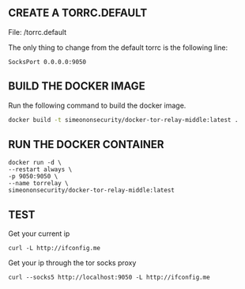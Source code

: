 ## CREATE A TORRC.DEFAULT
File: /torrc.default

The only thing to change from the default torrc is the following line:

```SocksPort 0.0.0.0:9050```

## BUILD THE DOCKER IMAGE
Run the following command to build the docker image.

```bash
docker build -t simeononsecurity/docker-tor-relay-middle:latest .
```

 
## RUN THE DOCKER CONTAINER
```docker
docker run -d \
--restart always \
-p 9050:9050 \
--name torrelay \
simeononsecurity/docker-tor-relay-middle:latest
``` 

## TEST
Get your current ip

```curl -L http://ifconfig.me```

Get your ip through the tor socks proxy

```curl --socks5 http://localhost:9050 -L http://ifconfig.me```

 
